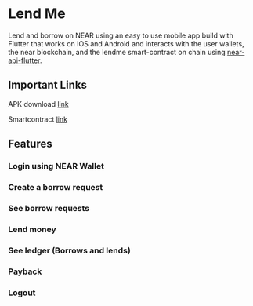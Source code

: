 # Lend Me

Lend and borrow on NEAR using an easy to use mobile app build with Flutter that works on IOS and Android and interacts with the user wallets, the near blockchain, and the lendme smart-contract on chain using [near-api-flutter](https://pub.dev/packages/near_api_flutter/score).

## Important Links
APK download [link]()

Smartcontract [link]()

## Features

### Login using NEAR Wallet

### Create a borrow request

### See borrow requests

### Lend money

### See ledger (Borrows and lends)

### Payback

### Logout



